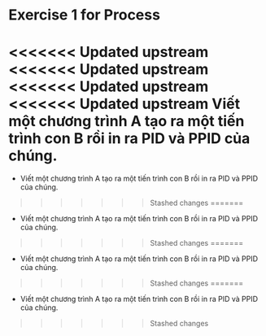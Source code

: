 # Exercise 1 for Process

<<<<<<< Updated upstream
<<<<<<< Updated upstream
<<<<<<< Updated upstream
<<<<<<< Updated upstream
Viết một chương trình A tạo ra một tiến trình con B rồi in ra PID và PPID của chúng.
=======
- Viết một chương trình A tạo ra một tiến trình con B rồi in ra PID và PPID của chúng.
>>>>>>> Stashed changes
=======
- Viết một chương trình A tạo ra một tiến trình con B rồi in ra PID và PPID của chúng.
>>>>>>> Stashed changes
=======
- Viết một chương trình A tạo ra một tiến trình con B rồi in ra PID và PPID của chúng.
>>>>>>> Stashed changes
=======
- Viết một chương trình A tạo ra một tiến trình con B rồi in ra PID và PPID của chúng.
>>>>>>> Stashed changes
